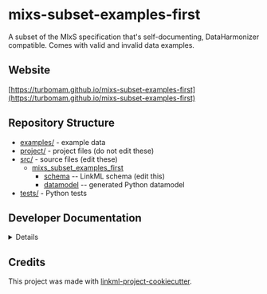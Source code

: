# mixs-subset-examples-first

A subset of the MIxS specification that's self-documenting, DataHarmonizer compatible. Comes with valid and invalid data examples.

## Website

[https://turbomam.github.io/mixs-subset-examples-first](https://turbomam.github.io/mixs-subset-examples-first)

## Repository Structure

* [examples/](examples/) - example data
* [project/](project/) - project files (do not edit these)
* [src/](src/) - source files (edit these)
  * [mixs_subset_examples_first](src/mixs_subset_examples_first)
    * [schema](src/mixs_subset_examples_first/schema) -- LinkML schema
      (edit this)
    * [datamodel](src/mixs_subset_examples_first/datamodel) -- generated
      Python datamodel
* [tests/](tests/) - Python tests

## Developer Documentation

<details>
Use the `make` command to generate project artefacts:

* `make all`: make everything
* `make deploy`: deploys site
</details>

## Credits

This project was made with
[linkml-project-cookiecutter](https://github.com/linkml/linkml-project-cookiecutter).
